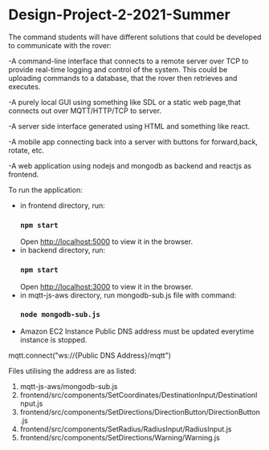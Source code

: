 # Design-Project-2-2021-Summer

The command students will have different solutions that could be developed to communicate with the rover:

-A command-line interface that connects to a remote server over TCP to provide real-time logging and control of the system. This could be uploading commands to a database, that the rover then retrieves and executes.

-A purely local GUI using something like SDL or a static web page,that connects out over MQTT/HTTP/TCP to server.

-A server side interface generated using HTML and something like react.

-A mobile app connecting back into a server with buttons for forward,back, rotate, etc.

-A web application using nodejs and mongodb as backend and reactjs as frontend.

To run the application: 
- in frontend directory, run: 
    ### `npm start`
    Open [http://localhost:5000](http://localhost:5000) to view it in the browser.
- in backend directory, run: 
    ### `npm start`
    Open [http://localhost:3000](http://localhost:3000) to view it in the browser.
- in mqtt-js-aws directory, run mongodb-sub.js file with command:
    ### `node mongodb-sub.js`
- Amazon EC2 Instance Public DNS address must be updated everytime instance is stopped. 

mqtt.connect("ws://{Public DNS Address}/mqtt")

Files utilising the address are as listed: 
1. mqtt-js-aws/mongodb-sub.js
2. frontend/src/components/SetCoordinates/DestinationInput/DestinationInput.js
3. frontend/src/components/SetDirections/DirectionButton/DirectionButton.js
4. frontend/src/components/SetRadius/RadiusInput/RadiusInput.js
5. frontend/src/components/SetDirections/Warning/Warning.js
